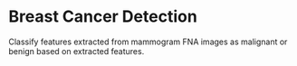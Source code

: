 # Breast Cancer Detection
Classify features extracted from mammogram FNA images as malignant or benign based on extracted features.
